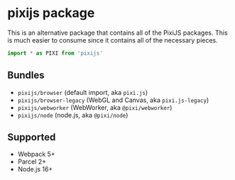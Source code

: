 # pixijs package

This is an alternative package that contains all of the PixiJS packages. This is much easier to consume since it contains all of the necessary pieces.

```ts
import * as PIXI from 'pixijs'
```

## Bundles

* `pixijs/browser` (default import, aka `pixi.js`)
* `pixijs/browser-legacy` (WebGL and Canvas, aka `pixi.js-legacy`)
* `pixijs/webworker` (WebWorker, aka `@pixi/webworker`)
* `pixijs/node` (node.js, aka `@pixi/node`)

## Supported

* Webpack 5+
* Parcel 2+
* Node.js 16+

